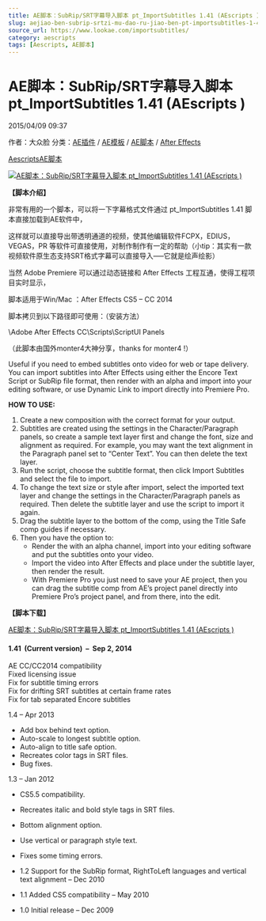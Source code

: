 ```yaml
---
title: AE脚本：SubRip/SRT字幕导入脚本 pt_ImportSubtitles 1.41 (AEscripts )
slug: aejiao-ben-subrip-srtzi-mu-dao-ru-jiao-ben-pt-importsubtitles-1-41-aescripts
source_url: https://www.lookae.com/importsubtitles/
category: aescripts
tags: [Aescripts, AE脚本]
---
```

# AE脚本：SubRip/SRT字幕导入脚本 pt\_ImportSubtitles 1.41 (AEscripts )

2015/04/09 09:37

作者：大众脸
分类：[AE插件](https://www.lookae.com/after-effects/aechajian/) / [AE模板](https://www.lookae.com/after-effects/other-after-effects/) / [AE脚本](https://www.lookae.com/after-effects/aescripts/) / [After Effects](https://www.lookae.com/after-effects/)

[Aescripts](https://www.lookae.com/tag/aescripts/)[AE脚本](https://www.lookae.com/tag/ae%e8%84%9a%e6%9c%ac/)

[![AE脚本：SubRip/SRT字幕导入脚本 pt_ImportSubtitles 1.41 (AEscripts )](https://www.lookae.com/wp-content/uploads/2015/04/pt_importsubtitles_lg.jpg "AE脚本：SubRip/SRT字幕导入脚本 pt_ImportSubtitles 1.41 (AEscripts )-LookAE.com")](https://www.lookae.com/wp-content/uploads/2015/04/pt_importsubtitles_lg.jpg)

**【脚本介绍】**

非常有用的一个脚本，可以将一下字幕格式文件通过 pt\_ImportSubtitles 1.41 脚本直接加载到AE软件中，

这样就可以直接导出带透明通道的视频，使其他编辑软件FCPX，EDIUS，VEGAS，PR 等软件可直接使用，对制作制作有一定的帮助（小tip：其实有一款视频软件原生态支持SRT格式字幕可以直接导入—–它就是绘声绘影）

当然 Adobe Premiere 可以通过动态链接和 After Effects 工程互通，使得工程项目实时显示，

脚本适用于Win/Mac ：After Effects CS5 – CC 2014

脚本拷贝到以下路径即可使用：（安装方法）

\Adobe After Effects CC\Scripts\ScriptUI Panels

（此脚本由国外monter4大神分享，thanks for monter4 !）

Useful if you need to embed subtitles onto video for web or tape delivery. You can import subtitles into After Effects using either the Encore Text Script or SubRip file format, then render with an alpha and import into your editing software, or use Dynamic Link to import directly into Premiere Pro.

**HOW TO USE:**

1. Create a new composition with the correct format for your output.
2. Subtitles are created using the settings in the Character/Paragraph panels, so create a sample text layer first and change the font, size and alignment as required. For example, you may want the text alignment in the Paragraph panel set to “Center Text”. You can then delete the text layer.
3. Run the script, choose the subtitle format, then click Import Subtitles and select the file to import.
4. To change the text size or style after import, select the imported text layer and change the settings in the Character/Paragraph panels as required. Then delete the subtitle layer and use the script to import it again.
5. Drag the subtitle layer to the bottom of the comp, using the Title Safe comp guides if necessary.
6. Then you have the option to:
   * Render the with an alpha channel, import into your editing software and put the subtitles onto your video.
   * Import the video into After Effects and place under the subtitle layer, then render the result.
   * With Premiere Pro you just need to save your AE project, then you can drag the subtitle comp from AE’s project panel directly into Premiere Pro’s project panel, and from there, into the edit.

**【脚本下载】**

[AE脚本：SubRip/SRT字幕导入脚本 pt\_ImportSubtitles 1.41 (AEscripts )](https://www.400gb.com/file/90056163)

#### 1.41  (Current version)  –  Sep 2, 2014

AE CC/CC2014 compatibility  
Fixed licensing issue  
Fix for subtitle timing errors  
Fix for drifting SRT subtitles at certain frame rates  
Fix for tab separated Encore subtitles

1.4 – Apr 2013

* Add box behind text option.
* Auto-scale to longest subtitle option.
* Auto-align to title safe option.
* Recreates color tags in SRT files.
* Bug fixes.

1.3 – Jan 2012

* CS5.5 compatibility.
* Recreates italic and bold style tags in SRT files.
* Bottom alignment option.
* Use vertical or paragraph style text.
* Fixes some timing errors.

* 1.2 Support for the SubRip format, RightToLeft languages and vertical text alignment – Dec 2010
* 1.1 Added CS5 compatibility – May 2010
* 1.0 Initial release – Dec 2009
